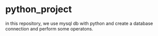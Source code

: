 # python_project
in this repository, we use mysql db with python and create a database connection and perform some operatons.
